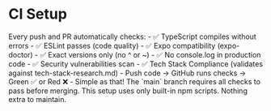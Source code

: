 # CI Setup


<what-it-does>
Every push and PR automatically checks:
- ✅ TypeScript compiles without errors
- ✅ ESLint passes (code quality)
- ✅ Expo compatibility (expo-doctor)
- ✅ Exact versions only (no ^ or ~)
- ✅ No console.log in production code
- ✅ Security vulnerabilities scan
- ✅ Tech Stack Compliance (validates against tech-stack-research.md)
</what-it-does>

<how-it-works>
- Push code → GitHub runs checks → Green ✅ or Red ❌
- Simple as that!
</how-it-works>

<branch-protection>
The `main` branch requires all checks to pass before merging.
</branch-protection>

<no-maintenance>
This setup uses only built-in npm scripts. Nothing extra to maintain.
</no-maintenance>